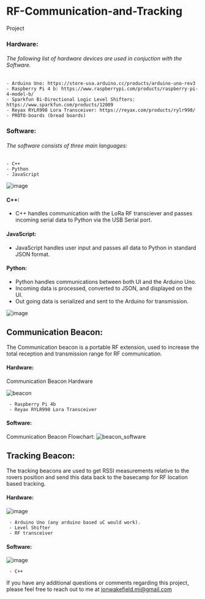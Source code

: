 # RF-Communication-and-Tracking

Project

### Hardware:
###### The following list of hardware devices are used in conjuction with the Software. 
    - Arduino Uno: https://store-usa.arduino.cc/products/arduino-uno-rev3
    - Raspberry Pi 4 b: https://www.raspberrypi.com/products/raspberry-pi-4-model-b/
    - Sparkfun Bi-Directional Logic Level Shifters: https://www.sparkfun.com/products/12009
    - Reyax RYLR998 Lora Transceiver: https://reyax.com/products/rylr998/
    - PROTO-boards (bread boards)

### Software:
###### The software consists of three main languages:
    - C++ 
    - Python
    - JavaScript

![image](https://github.com/JonWakefield/RF-Communication-and-Tracking/assets/67289517/c568bc47-1505-483c-8a2c-340e5bc4529b)

#### C++:
 - C++ handles communication with the LoRa RF transciever and passes incoming serial data to Python via the USB Serial port.

#### JavaScript:
- JavaScript handles user input and passes all data to Python in standard JSON format.

#### Python:
 - Python handles communications between both UI and the Arduino Uno.
 - Incoming data is processed, converted to JSON, and displayed on the UI.
 - Out going data is serialized and sent to the Arduino for transmission.

![image](https://github.com/JonWakefield/RF-Communication-and-Tracking/assets/67289517/94a5096f-7382-4470-8065-1af1615b8f69)

## Communication Beacon:
The Communication beacon is a portable RF extension, used to increase the total reception and transmission range for RF communication. 

 #### Hardware:
 Communication Beacon Hardware
 
 ![beacon](https://github.com/JonWakefield/RF-Communication-and-Tracking/assets/67289517/6c051aa0-5ef3-4143-be89-c61db153209e)
 
     - Raspberry Pi 4b
     - Reyax RYLR998 Lora Transceiver

 #### Software:
 Communication Beacon Flowchart:
 ![beacon_software](https://github.com/JonWakefield/RF-Communication-and-Tracking/assets/67289517/c668935e-2f6d-41d0-8b50-4c536bad6ba9)


 ## Tracking Beacon:

 The tracking beacons are used to get RSSI measurements relative to the rovers position and send this data back to the basecamp for RF location
 based tracking.

 #### Hardware:
![image](https://github.com/JonWakefield/RF-Communication-and-Tracking/assets/67289517/e6616edc-6ddc-4c7b-a082-8030cdb843b5)

     - Arduino Uno (any arduino based uC would work).
     - Level Shifter
     - RF transceiver



 #### Software:
 ![image](https://github.com/JonWakefield/RF-Communication-and-Tracking/assets/67289517/ee2af4c3-a843-4917-9193-35ac9e44910d)
 
     - C++

 


If you have any additional questions or comments regarding this project, please feel free to reach out to me at jonwakefield.mi@gmail.com

